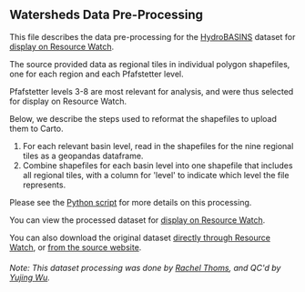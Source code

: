 ## Watersheds Data Pre-Processing
This file describes the data pre-processing for the [HydroBASINS](https://www.hydrosheds.org/page/hydrobasins) dataset for [display on Resource Watch](https://resourcewatch.org/data/explore/ab6216ee-9a2b-412f-b538-8644d5834c7a).

The source provided data as regional tiles in individual polygon shapefiles, one for each
region and each Pfafstetter level. 

Pfafstetter levels 3-8 are most relevant for analysis, and were thus selected for display on Resource Watch. 

Below, we describe the steps used to reformat the shapefiles to upload them to Carto.

1. For each relevant basin level, read in the shapefiles for the nine regional tiles as a geopandas dataframe.
2. Combine shapefiles for each basin level into one shapefile that includes all regional tiles, with a column for 'level' to indicate which level the file represents.

Please see the [Python script](https://github.com/resource-watch/data-pre-processing/blob/master/wat_068_rw0_watersheds/wat_068_rw0_watersheds_processing.py) for more details on this processing.

You can view the processed dataset for [display on Resource Watch](https://resourcewatch.org/data/explore/ab6216ee-9a2b-412f-b538-8644d5834c7a).

You can also download the original dataset [directly through Resource Watch](http://wri-public-data.s3.amazonaws.com/resourcewatch/wat_068_rw0_watersheds.zip), or [from the source website](https://www.dropbox.com/sh/hmpwobbz9qixxpe/AACPCyoHHAQUt_HNdIbWOFF4a/HydroBASINS/standard?dl=0&subfolder_nav_tracking=1).

###### Note: This dataset processing was done by [Rachel Thoms](https://www.wri.org/profile/rachel-thoms), and QC'd by [Yujing Wu](https://www.wri.org/profile/yujing-wu).
